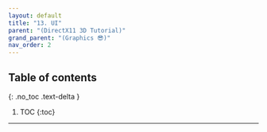 ```yaml
---
layout: default
title: "13. UI"
parent: "(DirectX11 3D Tutorial)"
grand_parent: "(Graphics 😎)"
nav_order: 2
---
```


## Table of contents
{: .no_toc .text-delta }

1. TOC
{:toc}

---
